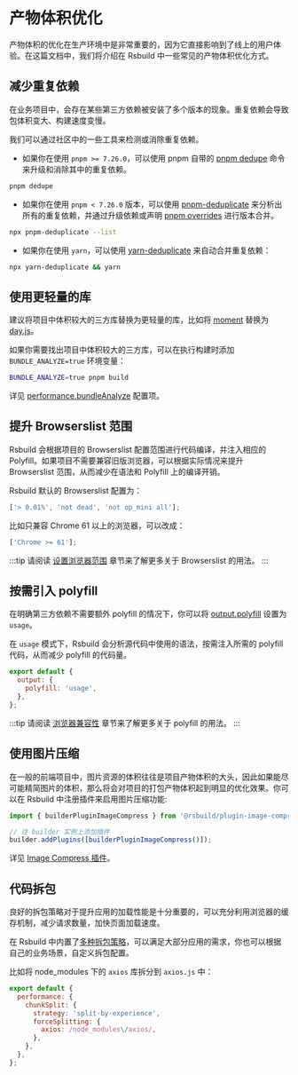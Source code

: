 # 产物体积优化

产物体积的优化在生产环境中是非常重要的，因为它直接影响到了线上的用户体验。在这篇文档中，我们将介绍在 Rsbuild 中一些常见的产物体积优化方式。

## 减少重复依赖

在业务项目中，会存在某些第三方依赖被安装了多个版本的现象。重复依赖会导致包体积变大、构建速度变慢。

我们可以通过社区中的一些工具来检测或消除重复依赖。

- 如果你在使用 `pnpm >= 7.26.0`，可以使用 pnpm 自带的 [pnpm dedupe](https://pnpm.io/cli/dedupe) 命令来升级和消除其中的重复依赖。

```bash
pnpm dedupe
```

- 如果你在使用 `pnpm < 7.26.0` 版本，可以使用 [pnpm-deduplicate](https://github.com/ocavue/pnpm-deduplicate) 来分析出所有的重复依赖，并通过升级依赖或声明 [pnpm overrides](https://pnpm.io/package_json#pnpmoverrides) 进行版本合并。

```bash
npx pnpm-deduplicate --list
```

- 如果你在使用 `yarn`，可以使用 [yarn-deduplicate](https://github.com/scinos/yarn-deduplicate) 来自动合并重复依赖：

```bash
npx yarn-deduplicate && yarn
```

## 使用更轻量的库

建议将项目中体积较大的三方库替换为更轻量的库，比如将 [moment](https://momentjs.com/) 替换为 [day.js](https://day.js.org/)。

如果你需要找出项目中体积较大的三方库，可以在执行构建时添加 `BUNDLE_ANALYZE=true` 环境变量：

```bash
BUNDLE_ANALYZE=true pnpm build
```

详见 [performance.bundleAnalyze](/config/options/performance.html#performancebundleanalyze) 配置项。

## 提升 Browserslist 范围

Rsbuild 会根据项目的 Browserslist 配置范围进行代码编译，并注入相应的 Polyfill。如果项目不需要兼容旧版浏览器，可以根据实际情况来提升 Browserslist 范围，从而减少在语法和 Polyfill 上的编译开销。

Rsbuild 默认的 Browserslist 配置为：

```js
['> 0.01%', 'not dead', 'not op_mini all'];
```

比如只兼容 Chrome 61 以上的浏览器，可以改成：

```js
['Chrome >= 61'];
```

:::tip
请阅读 [设置浏览器范围](/guide/advanced/browserslist.html) 章节来了解更多关于 Browserslist 的用法。
:::

## 按需引入 polyfill

在明确第三方依赖不需要额外 polyfill 的情况下，你可以将 [output.polyfill](/config/options/output.html#outputpolyfill) 设置为 `usage`。

在 `usage` 模式下，Rsbuild 会分析源代码中使用的语法，按需注入所需的 polyfill 代码，从而减少 polyfill 的代码量。

```js
export default {
  output: {
    polyfill: 'usage',
  },
};
```

:::tip
请阅读 [浏览器兼容性](/guide/advanced/browser-compatibility.html) 章节来了解更多关于 polyfill 的用法。
:::

## 使用图片压缩

在一般的前端项目中，图片资源的体积往往是项目产物体积的大头，因此如果能尽可能精简图片的体积，那么将会对项目的打包产物体积起到明显的优化效果。你可以在 Rsbuild 中注册插件来启用图片压缩功能:

```js
import { builderPluginImageCompress } from '@rsbuild/plugin-image-compress';

// 往 builder 实例上添加插件
builder.addPlugins([builderPluginImageCompress()]);
```

详见 [Image Compress 插件](/plugins/list/plugin-image-compress)。

## 代码拆包

良好的拆包策略对于提升应用的加载性能是十分重要的，可以充分利用浏览器的缓存机制，减少请求数量，加快页面加载速度。

在 Rsbuild 中内置了[多种拆包策略](/guide/optimization/split-chunk)，可以满足大部分应用的需求，你也可以根据自己的业务场景，自定义拆包配置。

比如将 node_modules 下的 `axios` 库拆分到 `axios.js` 中：

```js
export default {
  performance: {
    chunkSplit: {
      strategy: 'split-by-experience',
      forceSplitting: {
        axios: /node_modules\/axios/,
      },
    },
  },
};
```
